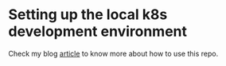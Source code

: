 # Setting up the local k8s development environment

Check my blog [article] to know more about how to use this repo.

[article]: https://hackernoon.com/how-to-set-up-a-local-k8s-cluster-using-kind
